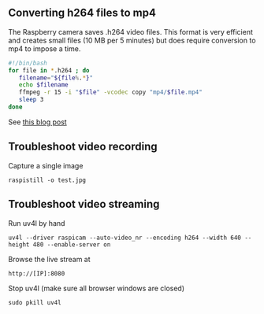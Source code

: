 ## Converting h264 files to mp4

The Raspberry camera saves .h264 video files. This format is very efficient and creates small files (10 MB per 5 minutes) but does require conversion to mp4 to impose a time.

```bash
#!/bin/bash
for file in *.h264 ; do
   filename="${file%.*}"
   echo $filename
   ffmpeg -r 15 -i "$file" -vcodec copy "mp4/$file.mp4"
   sleep 3
done
```

See [this blog post][6]

## Troubleshoot video recording

Capture a single image

```
raspistill -o test.jpg
```

## Troubleshoot video streaming

Run uv4l by hand

```
uv4l --driver raspicam --auto-video_nr --encoding h264 --width 640 --height 480 --enable-server on
```

Browse the live stream at

```
http://[IP]:8080
```

Stop uv4l (make sure all browser windows are closed)

```
sudo pkill uv4l
```

[6]: http://blog.cudmore.io/post/2017/11/01/libav-for-ffmpeg/
